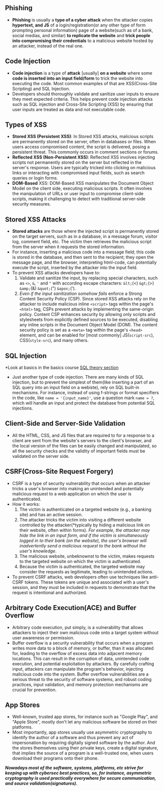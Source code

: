 ## Phishing
- **Phishing** is usually a **type of a cyber attack** when the attacker copies **hypertext, and JS** of a login/registration(or any other type of form prompting personal information) page of a website(such as of a bank, social medias, and similar) **to replicate the website** and **trick people into compromising their credentials** to a malicious website hosted by an attacker, instead of the real one.

## Code Injection
- **Code injection** is a type of **attack** \[usually\] **on a website** where some **code is inserted into an input field/form** to trick the website into executing the code. Most common examples of that are XSS(Cross-Site Scripting) and SQL Injection.
- Developers should thoroughly validate and sanitize user inputs to ensure they meet expected criteria. This helps prevent code injection attacks such as SQL injection and Cross-Site Scripting (XSS) by ensuring that user inputs are treated as data and not executable code.

## Types of XSS
- **Stored XSS (Persistent XSS)**:
In Stored XSS attacks, malicious scripts are permanently stored on the server, often in databases or files. When users access compromised content, the script is delivered, posing a persistent threat. This commonly occurs in comment sections or forums.
- **Reflected XSS (Non-Persistent XSS)**:
Reflected XSS involves injecting scripts not permanently stored on the server but reflected in the server's response. Users are typically tricked into clicking on malicious links or interacting with compromised input fields, such as search queries or login forms.
- **DOM-Based** XSS:
DOM-Based XSS manipulates the Document Object Model on the client side, executing malicious scripts. It often involves the manipulation of URLs or user input to compromise client-side scripts, making it challenging to detect with traditional server-side security measures.

## Stored XSS Attacks
- **Stored attacks** are those where the injected script is permanently stored on the target servers, such as in a database, in a message forum, visitor log, comment field, etc. The victim then retrieves the malicious script from the server when it requests the stored information. 
- For instance, inserting a malicious code into a message field; this code is stored in the database, and then sent to the recipient; they open the message page, and the browser, interpreting html-code, can potentially execute the script, inserted by the attacker into the input field.
- To prevent XSS attacks developers have to:
    1. Validate and sanitize the input, by replacing special characters, such as `<>`, `&`, `'` and `"` with according escape characters: `&lt;`(<) `&gt;`(>) `&amp;`(&) `&quot;`(") `&apos;`(').
    2. *Even if the input sanitization somehow fails* enforce a Strong Content Security Policy (CSP). Since stored XSS attacks rely on the attacker to include malicious inline `<script>` tags within the page's `<html>` tag, CSPs prevent attacks by implementing the same-origin policy. Content CSP enhances security by allowing only scripts and stylesheets from explicitly defined sources to be executed, disabling any inline scripts in the Document Object Model (DOM). The content security policy is set as a `<meta>` tag within the page's `<head>` element, and can be enabled for \[most commonly\] JS(`script-src`), CSS(`style-src`), and many others.

## SQL Injection
*Look at basics in the basics course [SQL theory section](../TheBasicsCourse/08_SQL/theory8.md#concurrency-control-and-sql-injection)
- Just another type of code injection. There are many kinds of SQL injection, but to prevent the simplest of them(like inserting a part of an SQL query into an input field on a webiste), rely on SQL built-in mechanisms. For instance, instead of using f-strings or format specifiers in the code, like `name = '{input_name}'`, use a question mark `name = ?`, which will handle an input and protect the database from potential SQL injections.

## Client-Side and Server-Side Validation
- All the HTML, CSS, and JS files that are required to for a response to a client are sent from the website's servers to the client's browser, and the local version of the files can be easily changed and manipulated, so all the security checks and the validity of important fields must be validated on the server side. 

## CSRF(Cross-Site Request Forgery)
- CSRF is a type of security vulnerability that occurs when an attacker tricks a user's browser into making an unintended and potentially malicious request to a web application on which the user is authenticated.
- How it works:
    1. The victim is authenticated on a targeted website (e.g., a banking site) and has an active session.
    2. The attacker tricks the victim into visiting a different website controlled by the attacker(*typically by hiding a malicious link on their website, often within forms). *For example, the attacker may hide the link in an input form, and if the victim is simultaneously logged in to their bank (on the website), the user's browser will inadvertently send a malicious request to the bank without the user's knowledge*.
    3. The malicious website, unbeknownst to the victim, makes requests to the targeted website on which the victim is authenticated.
    4. Because the victim is authenticated, the targeted website may consider the requests as legitimate, leading to unintended actions.
- To prevent CSRF attacks, web developers often use techniques like anti-CSRF tokens. These tokens are unique and associated with a user's session, and they must be included in requests to demonstrate that the request is intentional and authorized.

## Arbitrary Code Execution(ACE) and Buffer Overflow
- Arbitrary code execution, put simply, is a vulnerability that allows attackers to inject their own malicious code onto a target system without user awareness or permission.
- Buffer overflow is a security vulnerability that occurs when a program writes more data to a block of memory, or buffer, than it was allocated for, leading to the overflow of excess data into adjacent memory locations. This can result in the corruption of data, unintended code execution, and potential exploitation by attackers. By carefully crafting input, attackers can manipulate the program's behavior, injecting malicious code into the system. Buffer overflow vulnerabilities are a serious threat to the security of software systems, and robust coding practices, input validation, and memory protection mechanisms are crucial for prevention.

## App Stores
- Well-known, trusted app stores, for instance such as "Google Play", and "Apple Store", mostly don't let any malicious software be stored on their platforms.
- Most importantly, app stores usually use asymmetric cryptography to identify the author of a software and thus prevent any act of impersonation by requiring digitally signed software by the author. And the stores themselves using their private keys, create a digital signature, that implies the source of a program is a well-trusted one, when users download their programs onto their phone.


***Nowadays most of the software, systems, platforms, etc strive for keeping up with cybersec best practices, so, for instance, asymmetric cryptography is used practically everywhere for secure communication, and source validation(signatures).***